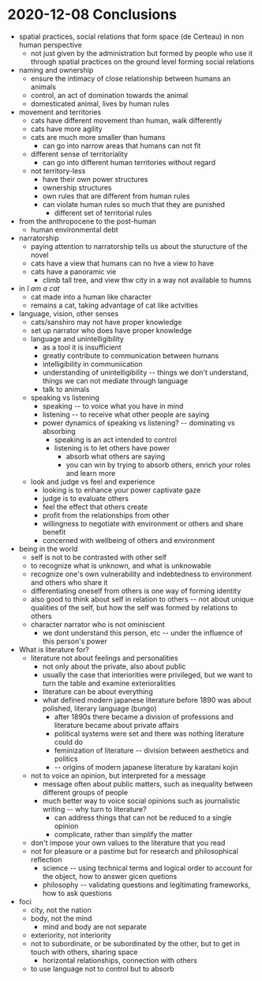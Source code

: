 # 2020-12-08 Conclusions

* spatial practices, social relations that form space (de Certeau) in non human perspective
  * not just given by the administration but formed by people who use it through spatial practices on the ground level forming social relations
* naming and ownership
  * ensure the intimacy of close relationship between humans an animals
  * control, an act of domination towards the animal
  * domesticated animal, lives by human rules
* movement and territories
  * cats have different movement than human, walk differently
  * cats have more agility
  * cats are much more smaller than humans
    * can go into narrow areas that humans can not fit 
  * different sense of territoriality
    * can go into different human territories without regard
  * not territory-less
    * have their own power structures
    * ownership structures
    * own rules that are different from human rules
    * can violate human rules so much that they are punished
      * different set of territorial rules
* from the anthropocene to the post-human
  * human environmental debt
* narratorship
  * paying attention to narratorship tells us about the sturucture of the novel
  * cats have a view that humans can no hve a view to have
  * cats have a panoramic vie
    * climb tall tree, and view thw city in a way not available to humns
* in *I am a cat*
  * cat made into a human like character
  * remains a cat, taking advantage of cat like actvities
* language, vision, other senses
  * cats/sanshiro may not have proper knowledge
  * set up narrator who does have proper knowledge
  * language and unintelligibility
    * as a tool it is insufficient
    * greatly contribute to communication between humans
    * intelligibility in communiication
    * understanding of unintelligibility -- things we don't understand, things we can not mediate through language
    * talk to animals
  * speaking vs listening
    * speaking -- to voice what you have in mind
    * listening -- to receive what other people are saying
    * power dynamics of speaking vs listening? -- dominating vs absorbing
      * speaking is an act intended to control
      * listening is to let others have power
        * absorb what others are saying
        * you can win by trying to absorb others, enrich your roles and learn more
  * look and judge vs feel and experience
    * looking is to enhance your power captivate gaze
    * judge is to evaluate others
    * feel the effect that others create
    * profit from the relationships from other
    * willingness to negotiate with environment or others and share benefit
    * concerned with wellbeing of others and environment
* being in the world
  * self is not to be contrasted with other self
  * to recognize what is unknown, and what is unknowable
  * recognize one's own vulnerability and indebtedness to environment and others who share it
  * differentiating oneself from others is one way of forming identity
  * also good to think about self in relation to others -- not about unique qualities of the self, but how the self was formed by relations to others
  * character narrator who is not ominiscient
    * we dont understand this person, etc -- under the influence of this person's power
* What is literature for?
  * literature not about feelings and personalities
    * not only about the private, also about public
    * usually the case that interiorities were privileged, but we want to turn the table and examine exterioralities
    * literature can be about everything
    * what defined modern japanese literature before 1890 was about polished, literary language (bungo)
      * after 1890s there became a division of professions and literature became about private affairs
      * political systems were set and there was nothing literature could do
      * feminization of literature -- division between aesthetics and politics
      * -- origins of modern japanese literature by karatani kojin
  * not to voice an opinion, but interpreted for a message
    * message often about public matters, such as inequality between different groups of people
    * much better way to voice social opinions such as journalistic writing -- why turn to literature?
      * can address things that can not be reduced to a single opinion
      * complicate, rather than simplify the matter
  * don't impose your own values to the literature that you read
  * not for pleasure or a pastime but for research and philosophical reflection
    * science -- using technical terms and logical order to account for the object, how to answer gicen quetions
    * philosophy -- validating questions and legitimating frameworks, how to ask questions
* foci
  * city, not the nation
  * body, not the mind
    * mind and body are not separate
  * exteriority, not interiority
  * not to subordinate, or be subordinated by the other, but to get in touch with others, sharing space
    * horizontal relationships, connection with others
  * to use language not to control but to absorb